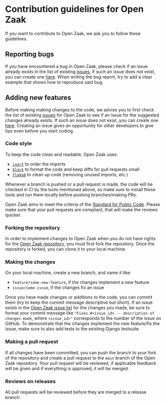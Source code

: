# Contribution guidelines for Open Zaak

If you want to contribute to Open Zaak, we ask you to follow these guidelines.

## Reporting bugs
If you have encountered a bug in Open Zaak, please check if an issue already exists in the list of existing [issues](https://github.com/open-zaak/open-zaak/issues), if such an issue does not exist, you can create one [here](https://github.com/open-zaak/open-zaak/issues/new/choose). When writing the bug report, try to add a clear example that shows how to reproduce said bug.

## Adding new features
Before making making changes to the code, we advise you to first check the list of existing [issues](https://github.com/open-zaak/open-zaak/issues) for Open Zaak to see if an issue for the suggested changes already exists. If such an issue does not exist, you can create one [here](https://github.com/open-zaak/open-zaak/issues/new/choose). Creating an issue gives an opportunity for other developers to give tips even before you start coding.

### Code style
To keep the code clean and readable, Open Zaak uses:
- [`isort`](https://github.com/timothycrosley/isort) to order the imports
- [`black`](https://github.com/psf/black) to format the code and keep diffs for pull requests small
- [`flake8`](https://github.com/PyCQA/flake8) to clean up code (removing unused imports, etc.)

Whenever a branch is pushed or a pull request is made, the code will be checked in CI by the tools mentioned above, so make sure to install these tools and run them locally before pushing branches/making PRs.

Open Zaak aims to meet the criteria of the [Standard for Public Code](https://standard.publiccode.net). Please make sure that your pull requests are compliant, that will make the reviews quicker.

### Forking the repository
In order to implement changes to Open Zaak when you do not have rights for the [Open Zaak repository](https://github.com/open-zaak/open-zaak), you must first fork the repository. Once the repository is forked, you can clone it to your local machine.

### Making the changes
On your local machine, create a new branch, and name it like:
- `feature/some-new-feature`, if the changes implement a new feature
- `issue/some-issue`, if the changes fix an issue

Once you have made changes or additions to the code, you can commit them (try to keep the commit message descriptive but short). If an issue exists in the [Open Zaak issue list](https://github.com/open-zaak/open-zaak/issues/) for the changes you made, be sure to format your commit message like `"Fixes #<issue_id> -- description of changes made`, where `<issue_id>"` corresponds to the number of the issue on GitHub. To demonstrate that the changes implement the new feature/fix the issue, make sure to also add tests to the existing Django testsuite.

### Making a pull request
If all changes have been committed, you can push the branch to your fork of the repository and create a pull request to the `main` branch of the Open Zaak repository. Your pull request will be reviewed, if applicable feedback will be given and if everything is approved, it will be merged.

### Reviews on releases

All pull requests will be reviewed before they are merged to a release branch.
